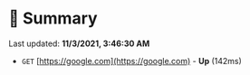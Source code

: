 # 📖 Summary
Last updated: **11/3/2021, 3:46:30 AM**

- `GET` [https://google.com](https://google.com) - **Up** (142ms)
